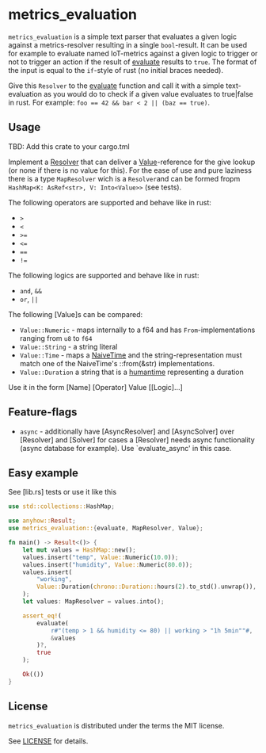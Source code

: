 # metrics_evaluation
`metrics_evaluation` is a simple text parser that evaluates a given logic against a metrics-resolver resulting in a single `bool`-result.
It can be used for example to evaluate named IoT-metrics against a given logic to trigger or not to trigger an action if the result of [evaluate](src/lib.rs) results to `true`.
The format of the input is equal to the `if`-style of rust (no initial braces needed).

Give this `Resolver` to the [evaluate](src/lib.rs) function and call it with a simple text-evaluation as you would do to check if a given value evaluates to true|false in rust. For example: `foo == 42 && bar < 2 || (baz == true)`.

## Usage
TBD: Add this crate to your cargo.tml

Implement a [Resolver](src/resolver.rs) that can deliver a [Value](src/value.rs)-reference for the give lookup (or none if there is no value for this). For the ease of use and pure laziness there is a type `MapResolver` wich is a `Resolver`and can be formed fropm `HashMap<K: AsRef<str>, V: Into<Value>>` (see tests).

The following operators are supported and behave like in rust:
* `>`
* `<`
* `>=`
* `<=`
* `==`
* `!=`

The following logics are supported and behave like in rust:
* `and`, `&&`
* `or`, `||`

The following [Value]s can be compared:
* `Value::Numeric` - maps internally to a f64 and has `From`-implementations ranging from `u8` to `f64`
* `Value::String` - a string literal
* `Value::Time` - maps a [NaiveTime](https://docs.rs/chrono/latest/chrono/naive/struct.NaiveTime.html) and the string-representation must match one of the NaiveTime's ::from(&str) implementations.
* `Value::Duration` a string that is a [humantime](https://docs.rs/humantime/latest/humantime/) representing a duration

Use it in the form [Name] [Operator] Value [[Logic]...]

## Feature-flags
* `async` - additionally have [AsyncResolver] and [AsyncSolver] over [Resolver] and [Solver] for cases a [Resolver] needs async functionality (async database for example). Use `evaluate_async' in this case.

## Easy example
See [lib.rs] tests or use it like this
```rust
use std::collections::HashMap;

use anyhow::Result;
use metrics_evaluation::{evaluate, MapResolver, Value};

fn main() -> Result<()> {
    let mut values = HashMap::new();
    values.insert("temp", Value::Numeric(10.0));
    values.insert("humidity", Value::Numeric(80.0));
    values.insert(
        "working",
        Value::Duration(chrono::Duration::hours(2).to_std().unwrap()),
    );
    let values: MapResolver = values.into();

    assert_eq!(
        evaluate(
            r#"(temp > 1 && humidity <= 80) || working > "1h 5min""#,
            &values
        )?,
        true
    );

    Ok(())
}
```

## License
`metrics_evaluation` is distributed under the terms the MIT license.

See [LICENSE](https://github.com/likebike/fasteval/blob/master/LICENSE) for details.


